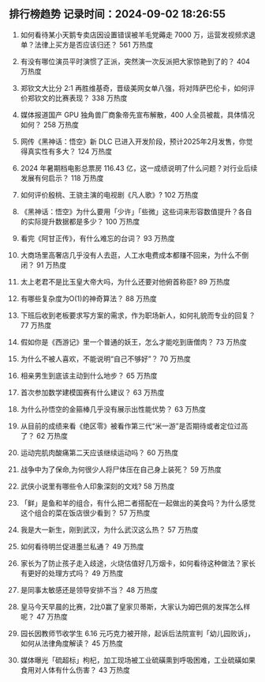 
## 排行榜趋势 记录时间：2024-09-02 18:26:55
  
  1. 如何看待某小天鹅专卖店因设置错误被羊毛党薅走 7000 万，运营发视频求退单？法律上买方是否应该归还？ 561 万热度
    
  2. 有没有哪位演员平时演惯了正派，突然演一次反派把大家惊艳到了的？ 404 万热度
    
  3. 郑钦文大比分 2:1 再胜维基奇，晋级美网女单八强，将对阵萨巴伦卡，如何评价郑钦文的比赛表现？ 338 万热度
    
  4. 媒体报道国产 GPU 独角兽厂商象帝先宣布解散，400 人全员被裁，具体情况如何？ 258 万热度
    
  5. 网传《黑神话：悟空》新 DLC 已进入开发阶段，预计2025年2月发售，你觉得真实性有多大？ 124 万热度
    
  6. 2024 年暑期档电影总票房 116.43 亿，这一成绩说明了什么问题？对行业后续发展有何启示？ 118 万热度
    
  7. 如何评价殷桃、王骁主演的电视剧《凡人歌》? 102 万热度
    
  8. 《黑神话：悟空》为什么要用「少许」「些微」这些词来形容数值提升？各自的实际提升数据都是多少？ 100 万热度
    
  9. 看完《阿甘正传》，有什么难忘的台词？ 93 万热度
    
  10. 大商场里高奢店几乎没有人去逛，人工水电费成本都赚不回来，为什么不倒闭？ 91 万热度
    
  11. 太上老君不是比玉皇大帝大吗，为什么还要对他俯首称臣? 89 万热度
    
  12. 有哪些复杂度为O(1)的神奇算法？ 88 万热度
    
  13. 下班后收到老板要求写方案的需求，作为职场新人，如何礼貌而专业的回复？ 77 万热度
    
  14. 假如你是《西游记》里一个普通的妖王，怎么才能吃到唐僧肉？ 73 万热度
    
  15. 为什么不被人喜欢，不能说明“自己不够好”？ 70 万热度
    
  16. 相亲男生到底该主动到什么地步？ 65 万热度
    
  17. 首次参加数学建模国赛有什么建议？ 63 万热度
    
  18. 为什么孙悟空的金箍棒几乎没有展示出性能优势？ 63 万热度
    
  19. 从目前的成绩来看《绝区零》被看作第三代“米一游”是否期待或者定位过高了？ 62 万热度
    
  20. 运动完肌肉酸痛第二天应该继续运动吗？ 60 万热度
    
  21. 战争中为了保命,为何很少人将尸体压在自己身上装死？ 59 万热度
    
  22. 武侠小说里有哪些令人印象深刻的文戏? 58 万热度
    
  23. 「鲜」是鱼和羊的组合，有什么把二者搭配在一起做出的美食吗？为什么感觉这个组合的菜在饭店很少看到？ 57 万热度
    
  24. 我是大一新生，刚到武汉，为什么武汉这么热？ 57 万热度
    
  25. 如何看待明兰促进墨兰私通？ 49 万热度
    
  26. 家长为了防止孩子走入歧途，火烧估值好几万烟卡，如何看待这种做法？家长有更好的处理方式吗？ 49 万热度
    
  27. 是同事太敏感还是领导安排不当？ 48 万热度
    
  28. 皇马今天早晨的比赛，2比0赢了皇家贝蒂斯，大家认为姆巴佩的发挥怎么样呢？ 47 万热度
    
  29. 园长因教师节收学生 6.16 元巧克力被开除，起诉后法院宣判「幼儿园败诉」，如何从法律角度解读？ 45 万热度
    
  30. 媒体曝光「硫超标」枸杞，加工现场被工业硫磺熏到呼吸困难，工业硫磺如果食用对人体有什么伤害？ 43 万热度
    